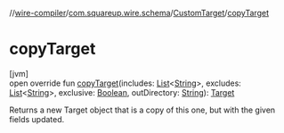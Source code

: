 //[wire-compiler](../../../index.md)/[com.squareup.wire.schema](../index.md)/[CustomTarget](index.md)/[copyTarget](copy-target.md)

# copyTarget

[jvm]\
open override fun [copyTarget](copy-target.md)(includes: [List](https://kotlinlang.org/api/latest/jvm/stdlib/kotlin.collections/-list/index.html)&lt;[String](https://kotlinlang.org/api/latest/jvm/stdlib/kotlin/-string/index.html)&gt;, excludes: [List](https://kotlinlang.org/api/latest/jvm/stdlib/kotlin.collections/-list/index.html)&lt;[String](https://kotlinlang.org/api/latest/jvm/stdlib/kotlin/-string/index.html)&gt;, exclusive: [Boolean](https://kotlinlang.org/api/latest/jvm/stdlib/kotlin/-boolean/index.html), outDirectory: [String](https://kotlinlang.org/api/latest/jvm/stdlib/kotlin/-string/index.html)): [Target](../-target/index.md)

Returns a new Target object that is a copy of this one, but with the given fields updated.
